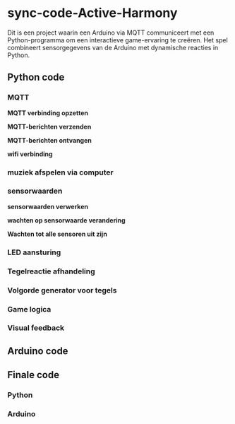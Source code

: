 # sync-code-Active-Harmony
Dit is een project waarin een Arduino via MQTT communiceert met een Python-programma om een interactieve game-ervaring te creëren. Het spel combineert sensorgegevens van de Arduino met dynamische reacties in Python.

## Python code 
### MQTT
**MQTT verbinding opzetten**

**MQTT-berichten verzenden**

**MQTT-berichten ontvangen**

**wifi verbinding**

### muziek afspelen via computer

### sensorwaarden
**sensorwaarden verwerken**

**wachten op sensorwaarde verandering**

**Wachten tot alle sensoren uit zijn**

### LED aansturing

### Tegelreactie afhandeling

### Volgorde generator voor tegels

### Game logica

### Visual feedback

## Arduino code 

## Finale code
### Python

### Arduino
